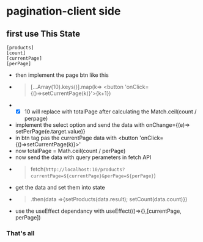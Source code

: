# pagination-client side
## first use This State 
```
[products]
[count]
[currentPage]
[perPage]
```
+ then implement the page btn like this 
+ > [...Array(10).keys()].map(k=> <button 'onClick={()=>setCurrentPage(k)}'>{k+1}</button>)
+ - [x] 10 will replace with totalPage after calculating the Match.ceil(count / perpage)
+ implement the select option and send the data with onChange={(e)=> setPerPage(e.target.value)}
+ in btn tag pas the currentPage data with <button 'onClick={()=>setCurrentPage(k)}>'
+ now totalPage = Math.ceil(count / perPage)
+ now send the data with query perameters in fetch API
+ > fetch(`http://localhost:10/products?currentPage=${currentPage}&perPage=${perPage}`)
+ get the data and set them into state 
+ > .then(data =>{setProducts(data.result); setCount(data.count)})
+ use the useEffect dependancy with useEffect(()=>{},[currentPage, perPage])

### That's all
